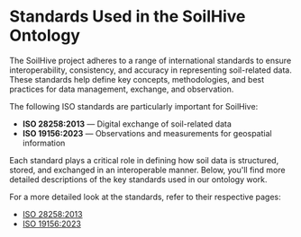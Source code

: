 # Standards Used in the SoilHive Ontology

The SoilHive project adheres to a range of international standards to ensure interoperability, consistency, and accuracy in representing soil-related data. These standards help define key concepts, methodologies, and best practices for data management, exchange, and observation.

The following ISO standards are particularly important for SoilHive:

- **ISO 28258:2013** — Digital exchange of soil-related data
- **ISO 19156:2023** — Observations and measurements for geospatial information

Each standard plays a critical role in defining how soil data is structured, stored, and exchanged in an interoperable manner. Below, you'll find more detailed descriptions of the key standards used in our ontology work.

For a more detailed look at the standards, refer to their respective pages:

- [ISO 28258:2013](ISO-28258.md)
- [ISO 19156:2023](ISO-19156.md)
